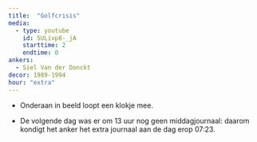 ```yaml
---
title:  "Golfcrisis"
media:
  - type: youtube
    id: 5ULivp8-_jA
    starttime: 2
    endtime: 0
ankers:
  - Siel Van der Donckt
decor: 1989-1994
hour: "extra"
---
```


* Onderaan in beeld loopt een klokje mee.

* De volgende dag was er om 13 uur nog geen middagjournaal: daarom kondigt het anker het extra journaal aan de dag erop <span class="moment-inline seek" data-sec="443">07:23</span>.
